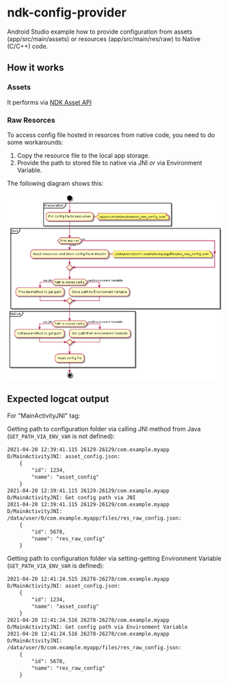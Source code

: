 # ndk-config-provider
Android Studio example how to provide configuration from assets (app/src/main/assets) or resources (app/src/main/res/raw) to Native (C/C++) code.

## How it works
### Assets
It performs via [NDK Asset API](https://developer.android.com/ndk/reference/group/asset)

### Raw Resorces
To access config file hosted in resorces from native code, you need to do some workarounds:
1. Copy the resource file to the local app storage.
2. Provide the path to stored file to native via JNI or via Environment Variable.

The following diagram shows this:

![Activity diagram](https://github.com/nkh-lab/ndk-config-provider/blob/master/doc/activity-diagram.png)

## Expected logcat output
For "MainActivityJNI" tag: 

Getting path to configuration folder via calling JNI method from Java (```GET_PATH_VIA_ENV_VAR``` is not defined):
```
2021-04-20 12:39:41.115 26129-26129/com.example.myapp D/MainActivityJNI: asset_config.json:
    {
        "id": 1234,
        "name": "asset_config"
    }
2021-04-20 12:39:41.115 26129-26129/com.example.myapp D/MainActivityJNI: Get config path via JNI
2021-04-20 12:39:41.115 26129-26129/com.example.myapp D/MainActivityJNI: /data/user/0/com.example.myapp/files/res_raw_config.json:
    {
        "id": 5678,
        "name": "res_raw_config"
    }
```
Getting path to configuration folder via setting-getting Environment Variable (```GET_PATH_VIA_ENV_VAR``` is defined):
```
2021-04-20 12:41:24.515 26278-26278/com.example.myapp D/MainActivityJNI: asset_config.json:
    {
        "id": 1234,
        "name": "asset_config"
    }
2021-04-20 12:41:24.516 26278-26278/com.example.myapp D/MainActivityJNI: Get config path via Environment Variable
2021-04-20 12:41:24.516 26278-26278/com.example.myapp D/MainActivityJNI: /data/user/0/com.example.myapp/files/res_raw_config.json:
    {
        "id": 5678,
        "name": "res_raw_config"
    }
```
